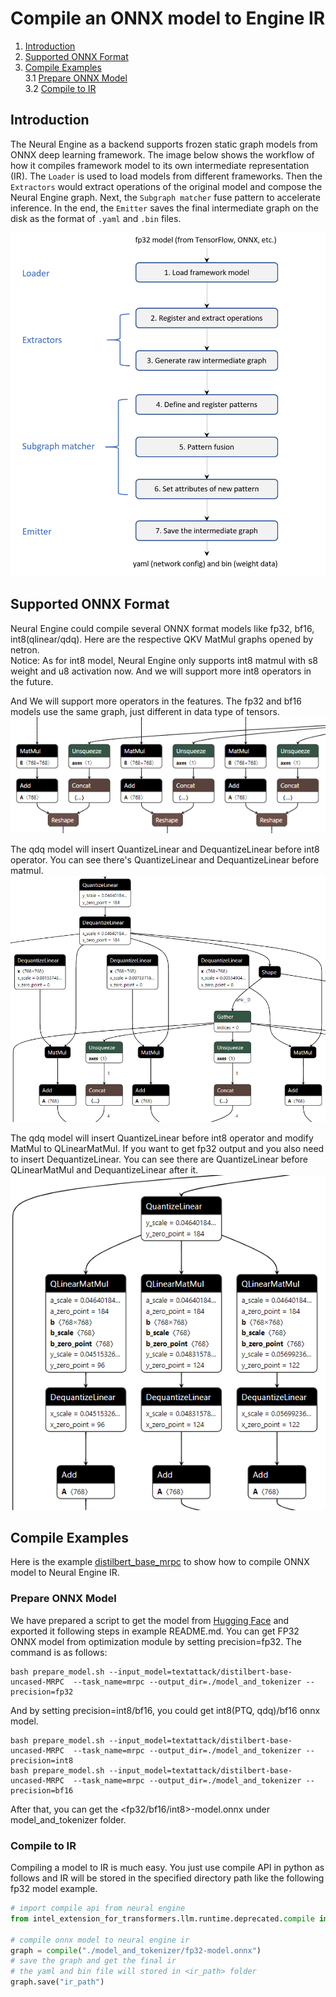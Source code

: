 # Compile an ONNX model to Engine IR
1. [Introduction](#Introduction)  
2. [Supported ONNX Format](#Supported-ONNX-Format)  
3. [Compile Examples](#Compile-Examples)  
3.1 [Prepare ONNX Model](#Prepare-ONNX-Model)  
3.2 [Compile to IR](#Compile-to-IR)  

## Introduction

The Neural Engine as a backend supports frozen static graph models from ONNX deep learning framework. The image below shows the workflow of how it compiles framework model to its own intermediate representation (IR). The `Loader` is used to load models from different frameworks. Then the `Extractors` would extract operations of the original model and compose the Neural Engine graph. Next, the `Subgraph matcher` fuse pattern to accelerate inference. In the end, the `Emitter` saves the final intermediate graph on the disk as the format of `.yaml` and `.bin` files.

![](imgs/compile_workflow.png)

## Supported ONNX Format
Neural Engine could compile several ONNX format models like fp32, bf16, int8(qlinear/qdq). Here are the respective QKV MatMul graphs opened by netron.  
Notice: As for int8 model, Neural Engine only supports int8 matmul with s8 weight and u8 activation now. And we will support more int8 operators in the future.  

And We will support more operators in the features. The fp32 and bf16 models use the same graph, just different in data type of tensors.  
![](imgs/onnx_fp32_bf16.png)

The qdq model will insert QuantizeLinear and DequantizeLinear before int8 operator. You can see there's QuantizeLinear and DequantizeLinear before matmul.  
![](imgs/onnx_qdq.png)

The qdq model will insert QuantizeLinear before int8 operator and modify MatMul to QLinearMatMul. If you want to get fp32 output and you also need to insert DequantizeLinear. You can see there are QuantizeLinear before QLinearMatMul and DequantizeLinear after it.  
![](imgs/onnx_qlinear.png)

## Compile Examples
Here is the example [distilbert_base_mrpc](../../../../examples/huggingface/pytorch/text-classification/deployment/mrpc/distilbert_base_uncased) to show how to compile ONNX model to Neural Engine IR.

### Prepare ONNX Model

We have prepared a script to get the model from [Hugging Face](https://huggingface.co/) and exported it following steps in example README.md. You can get FP32 ONNX model from optimization module by setting precision=fp32. The command is as follows:
```shell
bash prepare_model.sh --input_model=textattack/distilbert-base-uncased-MRPC  --task_name=mrpc --output_dir=./model_and_tokenizer --precision=fp32
```
And by setting precision=int8/bf16, you could get int8(PTQ, qdq)/bf16 onnx model.
```shell
bash prepare_model.sh --input_model=textattack/distilbert-base-uncased-MRPC  --task_name=mrpc --output_dir=./model_and_tokenizer --precision=int8
bash prepare_model.sh --input_model=textattack/distilbert-base-uncased-MRPC  --task_name=mrpc --output_dir=./model_and_tokenizer --precision=bf16
```
After that, you can get the <fp32/bf16/int8>-model.onnx under model_and_tokenizer folder.

### Compile to IR

Compiling a model to IR is much easy. You just use compile API in python as follows and IR will be stored in the specified directory path like the following fp32 model example.
```python
# import compile api from neural engine
from intel_extension_for_transformers.llm.runtime.deprecated.compile import compile

# compile onnx model to neural engine ir
graph = compile("./model_and_tokenizer/fp32-model.onnx")
# save the graph and get the final ir
# the yaml and bin file will stored in <ir_path> folder
graph.save("ir_path")
```
